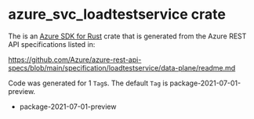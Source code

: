# azure_svc_loadtestservice crate

The is an [Azure SDK for Rust](https://github.com/Azure/azure-sdk-for-rust) crate that is generated from the Azure REST API specifications listed in:

https://github.com/Azure/azure-rest-api-specs/blob/main/specification/loadtestservice/data-plane/readme.md

Code was generated for 1 `Tag`s. The default `Tag` is package-2021-07-01-preview.


- package-2021-07-01-preview